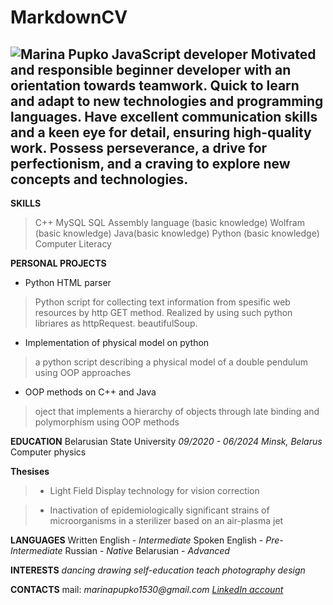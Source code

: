 # MarkdownCV
![Marina Pupko](logo.png)
__JavaScript developer__
Motivated and responsible beginner developer with an orientation towards teamwork. Quick to learn and adapt to new technologies and programming languages. Have excellent communication skills and a keen eye for detail, ensuring high-quality work. Possess perseverance, a drive for perfectionism, and a craving to explore new concepts and technologies.
---
__SKILLS__
>C++ 
MySQL 
SQL
Assembly language (basic knowledge)
Wolfram (basic knowledge)
Java(basic knowledge)
Python (basic knowledge) 
Computer Literacy

__PERSONAL PROJECTS__
* Python HTML parser
>Python script for collecting text information from spesific web resources by http GET method. Realized by using such python libriares as httpRequest. beautifulSoup.

* Implementation of physical model on python
>a python script describing a physical model of a double pendulum using OOP approaches 

* OOP methods on C++ and Java
>oject that implements a hierarchy of objects through late binding and polymorphism using OOP methods

__EDUCATION__
Belarusian State University _09/2020 - 06/2024 Minsk, Belarus_
Computer physics

__Thesises__
>* Light Field Display technology for vision correction

>* Inactivation of epidemiologically significant strains of microorganisms in a sterilizer based on an air-plasma jet

__LANGUAGES__
Written English - _Intermediate_
Spoken English - _Pre-Intermediate_
Russian - _Native_
Belarusian - _Advanced_

__INTERESTS__
_dancing 
drawing 
self-education 
teach 
photography 
design_

__CONTACTS__
mail: _marinapupko1530@gmail.com_
[_LinkedIn account_](https://linkedin.com/in/marina-pupko/)
